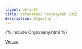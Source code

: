 ```yaml
---
layout: default
title: Választási névjegyzék 2022
description: Orgovány
---
```


{% include Orgovaany.html %}

[Vissza](./)